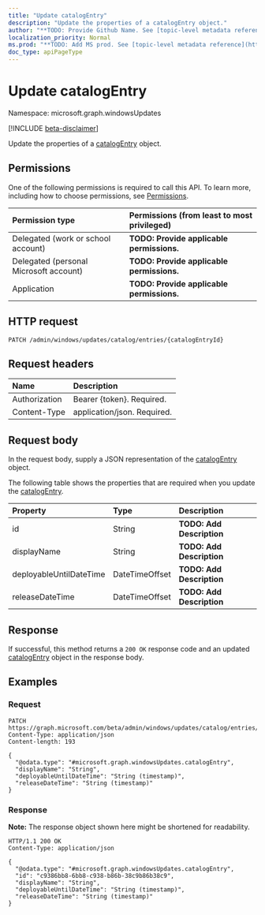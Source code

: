 ```yaml
---
title: "Update catalogEntry"
description: "Update the properties of a catalogEntry object."
author: "**TODO: Provide Github Name. See [topic-level metadata reference](https://msgo.azurewebsites.net/add/document/guidelines/metadata.html#topic-level-metadata)**"
localization_priority: Normal
ms.prod: "**TODO: Add MS prod. See [topic-level metadata reference](https://msgo.azurewebsites.net/add/document/guidelines/metadata.html#topic-level-metadata)**"
doc_type: apiPageType
---
```


# Update catalogEntry
Namespace: microsoft.graph.windowsUpdates

[!INCLUDE [beta-disclaimer](../../includes/beta-disclaimer.md)]

Update the properties of a [catalogEntry](../resources/windowsupdates-catalogentry.md) object.

## Permissions
One of the following permissions is required to call this API. To learn more, including how to choose permissions, see [Permissions](/graph/permissions-reference).

|Permission type|Permissions (from least to most privileged)|
|:---|:---|
|Delegated (work or school account)|**TODO: Provide applicable permissions.**|
|Delegated (personal Microsoft account)|**TODO: Provide applicable permissions.**|
|Application|**TODO: Provide applicable permissions.**|

## HTTP request

<!-- {
  "blockType": "ignored"
}
-->
``` http
PATCH /admin/windows/updates/catalog/entries/{catalogEntryId}
```

## Request headers
|Name|Description|
|:---|:---|
|Authorization|Bearer {token}. Required.|
|Content-Type|application/json. Required.|

## Request body
In the request body, supply a JSON representation of the [catalogEntry](../resources/windowsupdates-catalogentry.md) object.

The following table shows the properties that are required when you update the [catalogEntry](../resources/windowsupdates-catalogentry.md).

|Property|Type|Description|
|:---|:---|:---|
|id|String|**TODO: Add Description**|
|displayName|String|**TODO: Add Description**|
|deployableUntilDateTime|DateTimeOffset|**TODO: Add Description**|
|releaseDateTime|DateTimeOffset|**TODO: Add Description**|



## Response

If successful, this method returns a `200 OK` response code and an updated [catalogEntry](../resources/windowsupdates-catalogentry.md) object in the response body.

## Examples

### Request
<!-- {
  "blockType": "request",
  "name": "update_catalogentry"
}
-->
``` http
PATCH https://graph.microsoft.com/beta/admin/windows/updates/catalog/entries/{catalogEntryId}
Content-Type: application/json
Content-length: 193

{
  "@odata.type": "#microsoft.graph.windowsUpdates.catalogEntry",
  "displayName": "String",
  "deployableUntilDateTime": "String (timestamp)",
  "releaseDateTime": "String (timestamp)"
}
```


### Response
**Note:** The response object shown here might be shortened for readability.
<!-- {
  "blockType": "response",
  "truncated": true
}
-->
``` http
HTTP/1.1 200 OK
Content-Type: application/json

{
  "@odata.type": "#microsoft.graph.windowsUpdates.catalogEntry",
  "id": "c9386bb8-6bb8-c938-b86b-38c9b86b38c9",
  "displayName": "String",
  "deployableUntilDateTime": "String (timestamp)",
  "releaseDateTime": "String (timestamp)"
}
```


